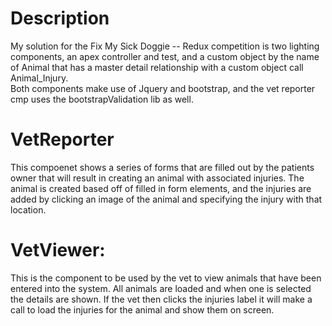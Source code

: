 # Description 
My solution for the Fix My Sick Doggie -- Redux competition is two lighting components, an apex controller and test, and a custom object by the name 
of Animal that has a master detail relationship with a custom object call Animal_Injury.  
Both components make use of Jquery and bootstrap, and the vet reporter cmp uses the bootstrapValidation lib as well.

# VetReporter 
This compoenet shows a series of forms that are filled out by the patients owner that will result in creating an animal with associated injuries.  The 
animal is created based off of filled in form elements, and the injuries are added by clicking an image of the animal and specifying the injury with that location.

# VetViewer: 
This is the component to be used by the vet to view animals that have been entered into the system. All animals are loaded and when one is selected the details are shown.
If the vet then clicks the injuries label it will make a call to load the injuries for the animal and show them on screen.


